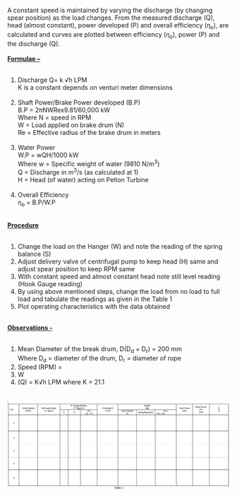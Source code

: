 A constant speed is maintained by varying the discharge (by changing spear position) as the load changes. From the measured discharge (Q), head (almost constant), power developed (P) and overall efficiency (ƞ<sub>o</sub>), are calculated and curves are plotted between efficiency (ƞ<sub>o</sub>), power (P) and the discharge (Q).<br><br>
<b><U>Formulae –</U></b><br><br>
1. Discharge Q= k √h  LPM<br>
K is a constant depends on venturi meter dimensions<br><br>
2.	Shaft Power/Brake Power developed (B.P)<br>
B.P = 2πNWRex9.81/60,000    kW<br>
Where N = speed in RPM<br>
W = Load applied on brake drum (N)<br>
Re = Effective radius of the brake drum in meters<br><br>
3.	Water Power<br>
W.P = wQH/1000  kW<br>
Where w = Specific weight of water (9810 N/m<sup>3</sup>)<br>
Q = Discharge in m<sup>3</sup>/s (as calculated at 1)<br>
H = Head (of water) acting on Pelton Turbine<br><br>
4.	Overall Efficiency<br> 
ƞ<sub>o</sub> = B.P/W.P<br><br>

<b><U>Procedure</U></b><br><br>
1.	Change the load on the Hanger (W) and note the reading of the spring balance (S)<br>
2.	Adjust delivery valve of centrifugal pump to keep head (H) same and adjust spear position to keep RPM same<br>
3.	With constant speed and almost constant head note still level reading (Hook Gauge reading)<br>
4.	By using above mentioned steps, change the load from no load to full load and tabulate the readings as given in the Table 1<br>
5.	Plot operating characteristics with the data obtained<br><br>

<b><U>Observations -</U></b><br><br>
1.	Mean Diameter of the break drum, D(D<sub>d</sub> + D<sub>r</sub>) = 200 mm<br>
Where D<sub>d</sub> = diameter of the drum, D<sub>r</sub> = diameter of rope<br>
2.	Speed (RPM) = <br>
3.	W<br>
4. (Q) = K√h  LPM where K = 21.1<br><br>
<img src="images/table1.PNG">
